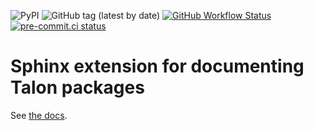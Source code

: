 ![PyPI](https://img.shields.io/pypi/v/talondoc)
![GitHub tag (latest by date)](https://img.shields.io/github/v/tag/wenkokke/talondoc)
[![GitHub Workflow Status](https://github.com/wenkokke/talondoc/actions/workflows/ci.yml/badge.svg)](https://github.com/wenkokke/talondoc/actions/workflows/ci.yml)
[![pre-commit.ci status](https://results.pre-commit.ci/badge/github/wenkokke/talondoc/master.svg)](https://results.pre-commit.ci/latest/github/wenkokke/talondoc/master)

# Sphinx extension for documenting Talon packages

See [the docs](https://wen.works/talondoc/).

